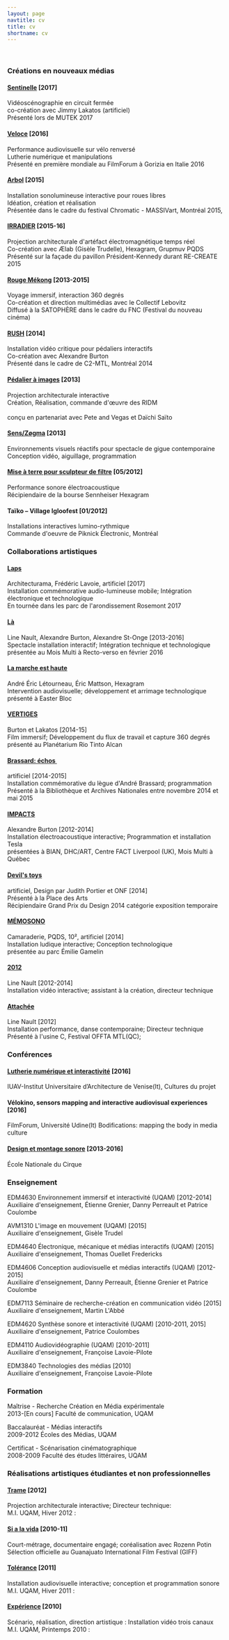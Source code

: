```yaml
---
layout: page
navtitle: cv
title: cv
shortname: cv
---
```

<br>


### Créations en nouveaux médias


#### [Sentinelle](/projets/sentinelle/) [2017] 

Vidéoscénographie en circuit fermée <br>
co-création avec Jimmy Lakatos (artificiel) <br>
Présenté lors de MUTEK 2017

#### [Veloce](/projets/veloce/) [2016] 

Performance audiovisuelle sur vélo renversé <br>
Lutherie numérique et manipulations <br>
Présenté en première mondiale au FilmForum à Gorizia en Italie 2016


#### [Arbol](/projets/arbol) [2015]
Installation sonolumineuse interactive pour roues libres <br>
Idéation, création et réalisation <br>
Présentée dans le cadre du festival Chromatic - MASSIVart, Montréal 2015, 


#### [IRRADIER](/projets/irradier) [2015-16]
Projection architecturale d'artéfact électromagnétique temps réel <br>
Co-création avec Ælab (Gisèle Trudelle),  Hexagram, Grupmuv PQDS  <br>
Présenté sur la façade du pavillon Président-Kennedy durant RE-CREATE 2015 
	

#### [Rouge Mékong](/projets/rmk) [2013-2015] 
Voyage immersif,  interaction 360 degrés <br>
Co-création et direction multimédias avec le Collectif Lebovitz <br>
Diffusé à la SATOPHÈRE dans le cadre du FNC (Festival du nouveau cinéma) 


#### [RUSH](/projets/rush) [2014]
Installation vidéo critique pour pédaliers interactifs <br>
Co-création avec Alexandre Burton <br>
Présenté dans le cadre de C2-MTL, Montréal 2014

#### [Pédalier à images](/projets/pedalier)  [2013] 
Projection architecturale interactive <br>
Création, Réalisation, commande d'œuvre des RIDM <br>	
conçu en partenariat avec Pete and Vegas et Daïchi Saïto 


#### [Sens/Zøgma](/projets/sens) [2013] 
Environnements visuels réactifs pour spectacle de gigue contemporaine <br>
Conception vidéo,  aiguillage, programmation 

		
#### [Mise à terre pour sculpteur de filtre](/projets/miseaterre) [05/2012] 
Performance sonore électroacoustique <br>
Récipiendaire de la bourse Sennheiser Hexagram 
	
		 
#### Taïko – Village Igloofest [01/2012] 
Installations interactives lumino-rythmique <br>
Commande d'oeuvre de Piknick Électronic, Montréal 

### Collaborations artistiques 	

#### [Laps](/projets/laps ) 
Architecturama, Frédéric Lavoie, artificiel [2017] <br>
Installation commémorative audio-lumineuse mobile; Intégration électronique et technologique  <br>
En tournée dans les parc de l'arondissement Rosemont 2017

#### [Là](http://mmrectoverso.org/portfolio/line-nault-la/ ) 
Line Nault, Alexandre Burton, Alexandre St-Onge [2013-2016] <br>
Spectacle installation interactif; Intégration technique et technologique  <br>
présentée au Mois Multi à Recto-verso en février 2016 
	
#### [La marche est haute](http://oral.qc.ca/concerts/2015-marche/) 
André Éric Létourneau,  Éric Mattson,  Hexagram <br>
Intervention audiovisuelle; développement et arrimage technologique <br>
présenté à Easter Bloc
		
	
#### [VERTIGES](http://artificiel.org/vertiges) 
Burton et Lakatos [2014-15] <br>
Film immersif;  Développement du flux de travail et capture 360 degrés <br>
présenté au Planétarium Rio Tinto Alcan 
		


#### [Brassard: échos ](http://artificiel.org/echos)  
artificiel [2014-2015] <br>
Installation commémorative du lègue d'André Brassard;  programmation <br>
Présenté à la Bibliothèque et Archives Nationales entre novembre 2014 et  mai 2015



#### [IMPACTS](https://artificiel.org/impacts)
Alexandre Burton [2012-2014] <br>
Installation électroacoustique interactive;  Programmation et installation Tesla <br>
présentées à BIAN, DHC/ART, Centre FACT Liverpool (UK), Mois Multi à Québec  


#### [Devil's toys](http://artificiel.org/devilstoy) 
artificiel,  Design par Judith Portier et ONF [2014] <br>
Présenté à la Place des Arts <br> 
Récipiendaire Grand Prix du Design 2014 catégorie exposition temporaire
		

#### [MÉMOSONO](/projets/memosono) 
Camaraderie, PQDS, 10², artificiel [2014] <br>
Installation ludique interactive; Conception technologique <br>
présentée au parc Émilie Gamelin


#### [2012](https://nault.ca/sections/creation/2012)
Line Nault [2012-2014] <br>
Installation vidéo interactive; assistant à la création, directeur technique
		
#### [Attachée](http://vimeo.com/36000701)
Line Nault [2012] <br>
Installation performance, danse contemporaine; Directeur technique <br>
Présenté à l'usine C, Festival OFFTA MTL(QC); 
		 


### Conférences
	 
#### [Lutherie numérique et interactivité](gllmar.github.io/slides/lutherie/lutherie_out#/) [2016] 
IUAV-Institut Universitaire d’Architecture de Venise(It), Cultures du projet 


#### Vélokino, sensors mapping and interactive audiovisual experiences [2016]
FilmForum, Université Udine(It) Bodifications: mapping the body in media culture

#### [Design et montage sonore](gllmar.github.io/wikimi/) [2013-2016]
École Nationale du Cirque
		
		

### Enseignement	

EDM4630 Environnement immersif et interactivité (UQAM)  [2012-2014] <br>
Auxiliaire d'enseignement, Étienne Grenier, Danny Perreault et Patrice Coulombe 

AVM1310  L'image en mouvement (UQAM) [2015] <br>
Auxiliaire d'enseignement,  Gisèle Trudel

EDM4640 Électronique, mécanique et médias interactifs (UQAM) [2015] <br>
Auxiliaire d'enseignement, Thomas Ouellet Fredericks

EDM4606 Conception audiovisuelle et médias interactifs (UQAM) [2012-2015] <br>
Auxiliaire d'enseignement, Danny Perreault, Étienne Grenier et Patrice Coulombe 

EDM7113  Séminaire de recherche-création en communication vidéo [2015] <br>
Auxiliaire d'enseignement, Martin L'Abbé

EDM4620 Synthèse sonore et interactivité (UQAM)  [2010-2011, 2015] <br>
Auxiliaire d'enseignement, Patrice Coulombes 

EDM4110 Audiovidéographie (UQAM)  [2010-2011] <br>
Auxiliaire d'enseignement, Françoise Lavoie-Pilote 

EDM3840 Technologies des médias [2010] <br>
Auxiliaire d'enseignement, Françoise Lavoie-Pilote 


### Formation 
Maîtrise - Recherche Création en Média expérimentale <br>
2013-[En cours] Faculté de communication, UQAM 

Baccalauréat - Médias interactifs <br>
2009-2012 Écoles des Médias, UQAM 

Certificat - Scénarisation cinématographique <br>
2008-2009 Faculté des études littéraires, UQAM 


### Réalisations artistiques étudiantes et non professionnelles

#### [Trame](http://projet-trame.ca/) [2012] 
Projection architecturale interactive; Directeur technique: <br>
M.I. UQAM, Hiver 2012 : 

#### [Si a la vida](https://vimeo.com/18544627) [2010-11]
Court-métrage, documentaire engagé;  coréalisation avec Rozenn Potin <br>
Sélection officielle au Guanajuato International Film Festival (GIFF) 
		
#### [Tolérance](vimeo.com/21260514) [2011] 
Installation audiovisuelle interactive; conception et programmation sonore <br>
M.I. UQAM, Hiver 2011 : 
 
#### [Expérience](http://vimeo.com/arseninc/exp) [2010] 
Scénario, réalisation, direction artistique : Installation vidéo trois canaux <br>
M.I. UQAM, Printemps 2010  : 

